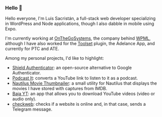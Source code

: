 ### Hello 👋

Hello everyone, I'm Luis Sacristán, a full-stack web developer specializing in WordPress and Node applications, though I also dabble in mobile using Expo.

I'm currently working at [OnTheGoSystems](https://onthegosystems.com/team/luis-sacristan/), the company behind [WPML](https://wpml.org), although I have also worked for the [Toolset](https://toolset.com) plugin, the Adelance App, and currently for PTC and ATE.

Among my personal projects, I'd like to highlight:

- [Shield Authenticator](https://github.com/displaynone/shield-authenticator): an open-source alternative to Google Authenticator.
- [Podcast It](https://github.com/displaynone/podcast-it): converts a YouTube link to listen to it as a podcast.
- [Nautilus Movie Thumbnailer](https://github.com/displaynone/nautilus-movie-thumbnailer): a small utility for Nautilus that displays the movies I have stored with captures from IMDB.
- [Baja YT](https://github.com/displaynone/bajayt): an app that allows you to download YouTube videos (video or audio only).
- [checkweb](https://github.com/displaynone/checkweb): checks if a website is online and, in that case, sends a Telegram message.
